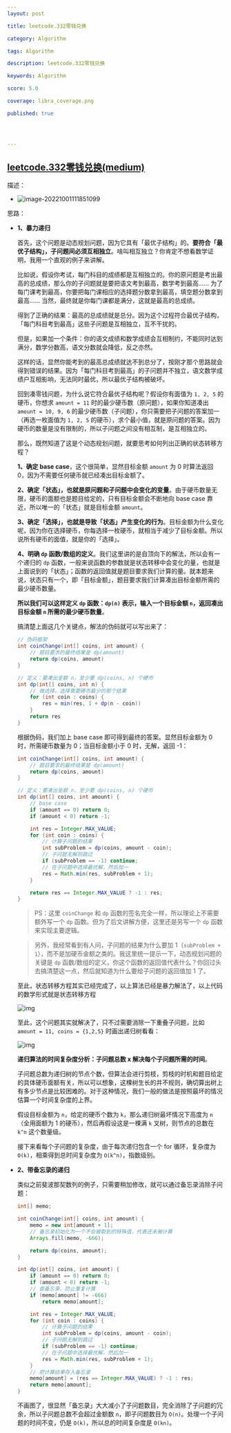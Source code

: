 ```yaml
---
layout: post

title: leetcode.332零钱兑换

category: Algorithm

tags: Algorithm

description: leetcode.332零钱兑换

keywords: Algorithm

score: 5.0

coverage: libra_coverage.png

published: true




---
```


##  [leetcode.332零钱兑换(medium)](https://leetcode.cn/problems/coin-change/)

描述：

- ![image-20221001111851099](/assets/imgs/image-20221001111851099.png)

思路：

- **1、暴力递归**

  首先，这个问题是动态规划问题，因为它具有「最优子结构」的。**要符合「最优子结构」，子问题间必须互相独立**。啥叫相互独立？你肯定不想看数学证明，我用一个直观的例子来讲解。

  比如说，假设你考试，每门科目的成绩都是互相独立的。你的原问题是考出最高的总成绩，那么你的子问题就是要把语文考到最高，数学考到最高…… 为了每门课考到最高，你要把每门课相应的选择题分数拿到最高，填空题分数拿到最高…… 当然，最终就是你每门课都是满分，这就是最高的总成绩。

  得到了正确的结果：最高的总成绩就是总分。因为这个过程符合最优子结构，「每门科目考到最高」这些子问题是互相独立，互不干扰的。

  但是，如果加一个条件：你的语文成绩和数学成绩会互相制约，不能同时达到满分，数学分数高，语文分数就会降低，反之亦然。

  这样的话，显然你能考到的最高总成绩就达不到总分了，按刚才那个思路就会得到错误的结果。因为「每门科目考到最高」的子问题并不独立，语文数学成绩户互相影响，无法同时最优，所以最优子结构被破坏。

  回到凑零钱问题，为什么说它符合最优子结构呢？假设你有面值为 `1, 2, 5` 的硬币，你想求 `amount = 11` 时的最少硬币数（原问题），如果你知道凑出 `amount = 10, 9, 6` 的最少硬币数（子问题），你只需要把子问题的答案加一（再选一枚面值为 `1, 2, 5` 的硬币），求个最小值，就是原问题的答案。因为硬币的数量是没有限制的，所以子问题之间没有相互制，是互相独立的。

  那么，既然知道了这是个动态规划问题，就要思考如何列出正确的状态转移方程？

  **1、确定 base case**，这个很简单，显然目标金额 `amount` 为 0 时算法返回 0，因为不需要任何硬币就已经凑出目标金额了。

  **2、确定「状态」，也就是原问题和子问题中会变化的变量**。由于硬币数量无限，硬币的面额也是题目给定的，只有目标金额会不断地向 base case 靠近，所以唯一的「状态」就是目标金额 `amount`。

  **3、确定「选择」，也就是导致「状态」产生变化的行为**。目标金额为什么变化呢，因为你在选择硬币，你每选择一枚硬币，就相当于减少了目标金额。所以说所有硬币的面值，就是你的「选择」。

  **4、明确 `dp` 函数/数组的定义**。我们这里讲的是自顶向下的解法，所以会有一个递归的 `dp` 函数，一般来说函数的参数就是状态转移中会变化的量，也就是上面说到的「状态」；函数的返回值就是题目要求我们计算的量。就本题来说，状态只有一个，即「目标金额」，题目要求我们计算凑出目标金额所需的最少硬币数量。

  **所以我们可以这样定义 `dp` 函数：`dp(n)` 表示，输入一个目标金额 `n`，返回凑出目标金额 `n` 所需的最少硬币数量**。

  搞清楚上面这几个关键点，解法的伪码就可以写出来了：

  ```java
  // 伪码框架
  int coinChange(int[] coins, int amount) {
      // 题目要求的最终结果是 dp(amount)
      return dp(coins, amount)
  }
  
  // 定义：要凑出金额 n，至少要 dp(coins, n) 个硬币
  int dp(int[] coins, int n) {
      // 做选择，选择需要硬币最少的那个结果
      for (int coin : coins) {
          res = min(res, 1 + dp(n - coin))
      }
      return res
  }
  
  ```

  根据伪码，我们加上 base case 即可得到最终的答案。显然目标金额为 0 时，所需硬币数量为 0；当目标金额小于 0 时，无解，返回 -1：

  ```java
  int coinChange(int[] coins, int amount) {
      // 题目要求的最终结果是 dp(amount)
      return dp(coins, amount)
  }
  
  // 定义：要凑出金额 n，至少要 dp(coins, n) 个硬币
  int dp(int[] coins, int amount) {
      // base case
      if (amount == 0) return 0;
      if (amount < 0) return -1;
  
      int res = Integer.MAX_VALUE;
      for (int coin : coins) {
          // 计算子问题的结果
          int subProblem = dp(coins, amount - coin);
          // 子问题无解则跳过
          if (subProblem == -1) continue;
          // 在子问题中选择最优解，然后加一
          res = Math.min(res, subProblem + 1);
      }
  
      return res == Integer.MAX_VALUE ? -1 : res;
  }
  
  ```

  > PS：这里 `coinChange` 和 `dp` 函数的签名完全一样，所以理论上不需要额外写一个 `dp` 函数。但为了后文讲解方便，这里还是另写一个 `dp` 函数来实现主要逻辑。

  > 另外，我经常看到有人问，子问题的结果为什么要加 1（`subProblem + 1`），而不是加硬币金额之类的。我这里统一提示一下，动态规划问题的关键是 `dp` 函数/数组的定义，你这个函数的返回值代表什么？你回过头去搞清楚这一点，然后就知道为什么要给子问题的返回值加 1 了。

  至此，状态转移方程其实已经完成了，以上算法已经是暴力解法了，以上代码的数学形式就是状态转移方程

  ![img](/assets/imgs/coin.png)

  至此，这个问题其实就解决了，只不过需要消除一下重叠子问题，比如 `amount = 11, coins = {1,2,5}` 时画出递归树看看：

  ![img](/assets/imgs/5.jpg)

  **递归算法的时间复杂度分析：子问题总数 x 解决每个子问题所需的时间**。

  子问题总数为递归树的节点个数，但算法会进行剪枝，剪枝的时机和题目给定的具体硬币面额有关，所以可以想象，这棵树生长的并不规则，确切算出树上有多少节点是比较困难的。对于这种情况，我们一般的做法是按照最坏的情况估算一个时间复杂度的上界。

  假设目标金额为 `n`，给定的硬币个数为 `k`，那么递归树最坏情况下高度为 `n`（全用面额为 1 的硬币），然后再假设这是一棵满 `k` 叉树，则节点的总数在 `k^n` 这个数量级。

  接下来看每个子问题的复杂度，由于每次递归包含一个 for 循环，复杂度为 `O(k)`，相乘得到总时间复杂度为 `O(k^n)`，指数级别。

- **2、带备忘录的递归**

  类似之前斐波那契数列的例子，只需要稍加修改，就可以通过备忘录消除子问题：

  ```java
  int[] memo;
  
  int coinChange(int[] coins, int amount) {
      memo = new int[amount + 1];
      // 备忘录初始化为一个不会被取到的特殊值，代表还未被计算
      Arrays.fill(memo, -666);
  
      return dp(coins, amount);
  }
  
  int dp(int[] coins, int amount) {
      if (amount == 0) return 0;
      if (amount < 0) return -1;
      // 查备忘录，防止重复计算
      if (memo[amount] != -666)
          return memo[amount];
  
      int res = Integer.MAX_VALUE;
      for (int coin : coins) {
          // 计算子问题的结果
          int subProblem = dp(coins, amount - coin);
          // 子问题无解则跳过
          if (subProblem == -1) continue;
          // 在子问题中选择最优解，然后加一
          res = Math.min(res, subProblem + 1);
      }
      // 把计算结果存入备忘录
      memo[amount] = (res == Integer.MAX_VALUE) ? -1 : res;
      return memo[amount];
  }
  
  ```

  不画图了，很显然「备忘录」大大减小了子问题数目，完全消除了子问题的冗余，所以子问题总数不会超过金额数 `n`，即子问题数目为 `O(n)`。处理一个子问题的时间不变，仍是 `O(k)`，所以总的时间复杂度是 `O(kn)`。

